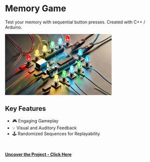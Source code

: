 # Memory Game
Test your memory with sequential button presses. Created with C++ / Arduino. 
<br>

<img src="img/memory.jpg" height="200">
<br>

## Key Features

* 🎮 Engaging Gameplay
* 💡 Visual and Auditory Feedback
* 🕹️ Randomized Sequences for Replayability
<br>

**[<i class="fa-solid fa-up-right-from-square"></i> Uncover the Project - Click Here](https://github.com/shivk-1/SciTech-Projects/blob/main/memorygame.ino)**
